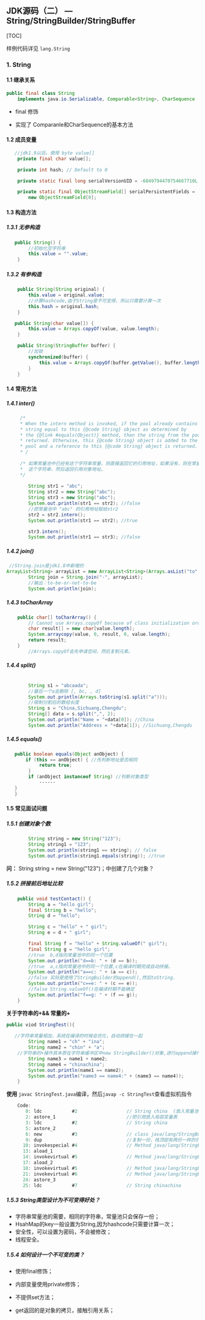 ## JDK源码（二） — String/StringBuilder/StringBuffer

[TOC]

样例代码详见 `lang.String`

### 1. String

#### 1.1 继承关系

```java
public final class String
    implements java.io.Serializable, Comparable<String>, CharSequence
```

+ final 修饰

+ 实现了 Comparanle和CharSequence的基本方法

#### 1.2 成员变量

```java
   //jdk1.9以后，使用 byte value[]
    private final char value[];

    private int hash; // Default to 0

    private static final long serialVersionUID = -6849794470754667710L;

    private static final ObjectStreamField[] serialPersistentFields =
        new ObjectStreamField[0];

```

#### 1.3 构造方法

##### 1.3.1 无参构造

```java
   public String() {
        //初始化空字符串
        this.value = "".value;
    }
```

##### 1.3.2 有参构造

```java
    public String(String original) {
        this.value = original.value;
        //计算hashcode,由于String是不可变得，所以只需要计算一次
        this.hash = original.hash;
    }

   public String(char value[]) {
        this.value = Arrays.copyOf(value, value.length);
    }

    public String(StringBuffer buffer) {
        //加锁
        synchronized(buffer) {
            this.value = Arrays.copyOf(buffer.getValue(), buffer.length());
        }
    }
```

#### 1.4  常用方法

##### 1.4.1 inter()

```java
     /* 
     * When the intern method is invoked, if the pool already contains a
     * string equal to this {@code String} object as determined by
     * the {@link #equals(Object)} method, then the string from the pool is
     * returned. Otherwise, this {@code String} object is added to the
     * pool and a reference to this {@code String} object is returned.
     * /
     
     /* 如果常量池中已经有这个字符串常量，则直接返回它的引用地址，如果没有，则在常量池中新建
     *  这个字符串，然后返回引用对象地址。
     */
     
        String str1 = "abc";
        String str2 = new String("abc");
        String str3 = new String("abc");
        System.out.println(str1 == str2); //false
        //把常量池中 "abc" 的引用地址赋给str2
        str2 = str2.intern();
        System.out.println(str1 == str2); //true

        str3.intern();
        System.out.println(str1 == str3); //false

```



##### 1.4.2 join()

```java
 //String.join是jdk1.8中新增的  
ArrayList<String> arrayList = new ArrayList<String>(Arrays.asList("to", "be", "or", "not", "to", "be"));
        String join = String.join("-", arrayList);
		//输出：to-be-or-not-to-be
        System.out.println(join);
```



##### 1.4.3 toCharArray

```java
    public char[] toCharArray() {
        // Cannot use Arrays.copyOf because of class initialization order issues
        char result[] = new char[value.length];
        System.arraycopy(value, 0, result, 0, value.length);
        return result;
    }
		//Arrays.copyOf会先申请空间，然后复制元素。
```



##### 1.4.4 split()

```java

        String s1 = "abcaada";
        //最后一个a会删除 [, bc, , d]
        System.out.println(Arrays.toString(s1.split("a")));
        //限制分割后的数组长度
        String s = "China,Sichuang,Chengdu";
        String[] data = s.split(",", 2);
        System.out.println("Name = "+data[0]); //China
        System.out.println("Address = "+data[1]); //Sichuang,Chengdu
```



##### 1.4.5 equals()

```java
   public boolean equals(Object anObject) {
       if (this == anObject) { //先判断地址是否相同
            return true;
        }
        if (anObject instanceof String) //判断对象类型
   			······
   }
   }
```



#### 1.5 常见面试问题

##### 1.5.1 创建对象个数

```java
        String string = new String("123");
        String string1 = "123";
        System.out.println(string1 == string); // false
        System.out.println(string1.equals(string)); //true
```

**问：**  String string = new String("123")；中创建了几个对象？

##### 1.5.2 拼接前后地址比较

```java
    public void testContact() {
        String a = "hello girl";
        final String b = "hello";
        String d = "hello";

        String c = "hello" + " girl";
        String e = d + " girl";

        final String f = "hello" + String.valueOf(" girl");
        final String g = "hello girl";
        //true  b,d指向常量池中的同一个位置
        System.out.println("d==b: " + (d == b));
        //true  a,c指向常量池中的同一个位置,c在编译时期完成自动拼接。
        System.out.println("a==c: " + (a == c));
        //false 实际是使用了StringBuilder的append(),然后toString.
        System.out.println("c==e: " + (c == e));
        //false String.valueOf()在编译时期不能确定
        System.out.println("f==g: " + (f == g));
    }
```

**关于字符串的+&& 常量的+**

```java
public viod StringTest(){
    
   //字符串常量相加，系统在编译的时候会优化，自动拼接在一起
        String name1 = "ch" + "ina";
        String name2 = "chin" + "a";
    //字符串的+操作其本质在字符串缓冲区中new StringBuilder()对象,进行append操作，toString()返回
        String name3 = name1 + name2;
        String name4 = "chinachina";
        System.out.println(name1 == name2);
        System.out.println("name3 == name4:" + (name3 == name4));
    }   
```

**使用** `javac StringTest.java`编译，然后`javap -c StringTest`查看虚拟机指令

```swift
    Code:
       0: ldc           #2                  // String china  (放入常量池)
       2: astore_1                          //把引用放入局部变量表                
       3: ldc           #2                  // String china
       5: astore_2                           
       6: new           #3                  // class java/lang/StringBuilder(新建对象)
       9: dup                               //复制一份，栈顶部有两份一样的引用
      10: invokespecial #4                  // Method java/lang/StringBuilder."<init>":()V
      13: aload_1
      14: invokevirtual #5                  // Method java/lang/StringBuilder.append:(Ljava/lang/String;)Ljava/lang/StringBuilder;
      17: aload_2
      18: invokevirtual #5                  // Method java/lang/StringBuilder.append:(Ljava/lang/String;)Ljava/lang/StringBuilder;
      21: invokevirtual #6                  // Method java/lang/StringBuilder.toString:()Ljava/lang/String;
      24: astore_3
      25: ldc           #7                  // String chinachina

```



##### 1.5.3 String类型设计为不可变得好处？

+ 字符串常量池的需要，相同的字符串，常量池只会保存一份；
+ HsahMap的key一般设置为String,因为hashcode只需要计算一次；
+ 安全性，可以设置为密码，不会被修改；
+ 线程安全。

##### 1.5.4 如何设计一个不可变的类？

+ 使用final修饰；

+ 内部变量使用private修饰；

+ 不提供set方法；

+ get返回的是对象的拷贝，接触引用关系；

  





